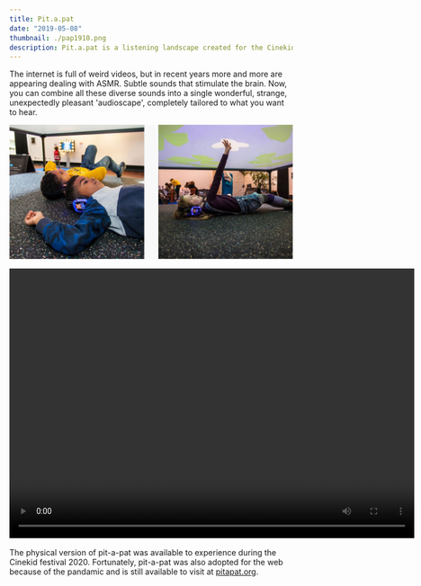 ```yaml
---
title: Pit.a.pat
date: "2019-05-08"
thumbnail: ./pap1910.png
description: Pit.a.pat is a listening landscape created for the Cinekid MediaLab. Move around the room, click, hold and drag the shapes. But above all listen very carefully! (preferably with headphones)
---
```


The internet is full of weird videos, but in recent years more and more are appearing dealing with ASMR. Subtle sounds that stimulate the brain. Now, you can combine all these diverse sounds into a single wonderful, strange, unexpectedly pleasant 'audioscape', completely tailored to what you want to hear.

<div class="kg-card kg-image-card kg-width-wide">

![Pit.A.Pat](./cinekids-post.jpg)

</div>

<video src="./pit-a-pat-website-video.mp4" controls loop width="720" height="480" autoplay></video>

The physical version of pit-a-pat was available to experience during the Cinekid festival 2020. Fortunately, pit-a-pat was also adopted for the web because of the pandamic and is still available to visit at <a href="http://pitapat.org/">pitapat.org</a>.
